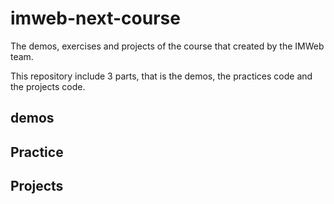 # imweb-next-course
The demos, exercises and projects of the course that created by the IMWeb team.

This repository include 3 parts, that is the demos, the practices code and the projects code.

## demos

## Practice

## Projects
